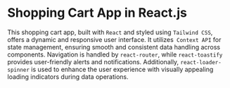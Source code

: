# Shopping Cart App in React.js

This shopping cart app, built with `React` and styled using `Tailwind CSS`, offers a dynamic and responsive user interface. It utilizes` Context API` for state management, ensuring smooth and consistent data handling across components. Navigation is handled by `react-router`, while `react-toastify` provides user-friendly alerts and notifications. Additionally, `react-loader-spinner` is used to enhance the user experience with visually appealing loading indicators during data operations.
